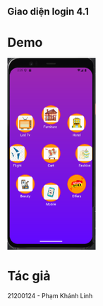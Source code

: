 ## Giao diện login 4.1
# Demo
<img src="demo.png" alt="Mô tả ảnh" width="200"/>

# Tác giả
21200124 - Phạm Khánh Linh
